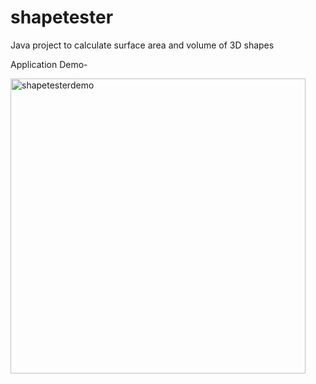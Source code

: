 # shapetester
Java project to calculate surface area and volume of 3D shapes

Application Demo-

<img width="472" alt="shapetesterdemo" src="https://user-images.githubusercontent.com/26355832/38754649-f0064b0c-3f1f-11e8-97c0-9e0dbace290d.png">
